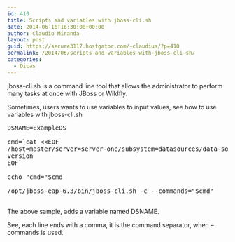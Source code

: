 ```yaml
---
id: 410
title: Scripts and variables with jboss-cli.sh
date: 2014-06-16T16:30:08+00:00
author: Claudio Miranda
layout: post
guid: https://secure3117.hostgator.com/~claudius/?p=410
permalink: /2014/06/scripts-and-variables-with-jboss-cli-sh/
categories:
  - Dicas
---
```

<div class="entry-content">
  <p>
    jboss-cli.sh is a command line tool that allows the administrator to perform many tasks at once with JBoss or Wildfly.
  </p>
  
  <p>
    Sometimes, users wants to use variables to input values, see how to use variables with jboss-cli.sh
  </p>
  
  <pre>DSNAME=ExampleDS

cmd=`cat &lt;&lt;EOF 
/host=master/server=server-one/subsystem=datasources/data-source=$DSNAME:test-connection-in-pool,
version
EOF`

echo "cmd="$cmd

/opt/jboss-eap-6.3/bin/jboss-cli.sh -c --commands="$cmd"

</pre>
  
  <p>
    The above sample, adds a variable named DSNAME.
  </p>
  
  <p>
    See, each line ends with a comma, it is the command separator, when &#8211;commands is used.
  </p>
</div>

<div class="entry-content">
</div>